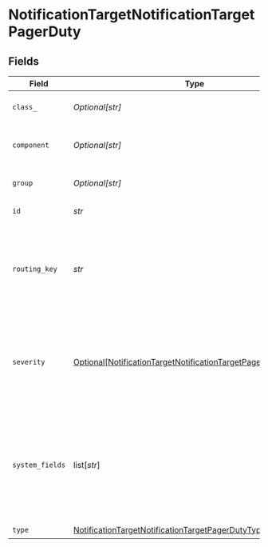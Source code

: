 # NotificationTargetNotificationTargetPagerDuty


## Fields

| Field                                                                                                                                           | Type                                                                                                                                            | Required                                                                                                                                        | Description                                                                                                                                     |
| ----------------------------------------------------------------------------------------------------------------------------------------------- | ----------------------------------------------------------------------------------------------------------------------------------------------- | ----------------------------------------------------------------------------------------------------------------------------------------------- | ----------------------------------------------------------------------------------------------------------------------------------------------- |
| `class_`                                                                                                                                        | *Optional[str]*                                                                                                                                 | :heavy_minus_sign:                                                                                                                              | Optional, default class value                                                                                                                   |
| `component`                                                                                                                                     | *Optional[str]*                                                                                                                                 | :heavy_minus_sign:                                                                                                                              | Optional, default component value                                                                                                               |
| `group`                                                                                                                                         | *Optional[str]*                                                                                                                                 | :heavy_minus_sign:                                                                                                                              | Optional, default group value                                                                                                                   |
| `id`                                                                                                                                            | *str*                                                                                                                                           | :heavy_check_mark:                                                                                                                              | Unique ID for this output                                                                                                                       |
| `routing_key`                                                                                                                                   | *str*                                                                                                                                           | :heavy_check_mark:                                                                                                                              | This is the 32 character Integration Key for an integration on a service or on a global ruleset.                                                |
| `severity`                                                                                                                                      | [Optional[NotificationTargetNotificationTargetPagerDutySeverity]](../../models/shared/notificationtargetnotificationtargetpagerdutyseverity.md) | :heavy_minus_sign:                                                                                                                              | Default value for message severity, will be overwritten by value of __severity if set. Defaults to info.                                        |
| `system_fields`                                                                                                                                 | list[*str*]                                                                                                                                     | :heavy_minus_sign:                                                                                                                              | Set of fields to automatically add to events using this output. E.g.: cribl_pipe, c*. Wildcards supported.                                      |
| `type`                                                                                                                                          | [NotificationTargetNotificationTargetPagerDutyType](../../models/shared/notificationtargetnotificationtargetpagerdutytype.md)                   | :heavy_check_mark:                                                                                                                              | N/A                                                                                                                                             |